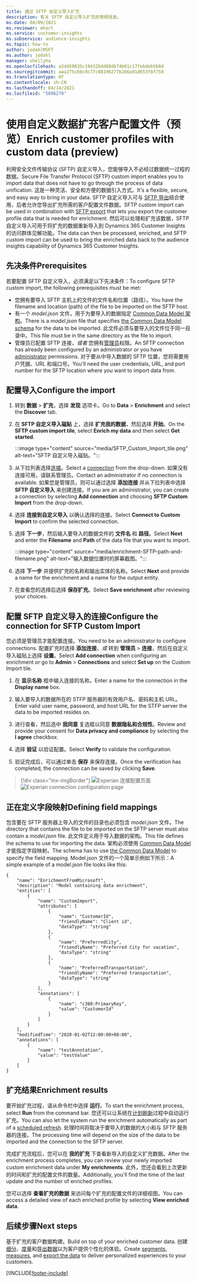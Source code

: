 ```yaml
---
title: 通过 SFTP 自定义导入扩充
description: 有关 SFTP 自定义导入扩充的常规信息。
ms.date: 04/09/2021
ms.reviewer: mhart
ms.service: customer-insights
ms.subservice: audience-insights
ms.topic: how-to
author: jodahlMSFT
ms.author: jodahl
manager: shellyha
ms.openlocfilehash: a2d450635c19432bdd88db74b61c17febdeb568d
ms.sourcegitcommit: aaa275c60c0c77c88196277b266a91d653f8f759
ms.translationtype: HT
ms.contentlocale: zh-CN
ms.lasthandoff: 04/14/2021
ms.locfileid: "5896270"
---
```

# <a name="enrich-customer-profiles-with-custom-data-preview"></a><span data-ttu-id="a635a-103">使用自定义数据扩充客户配置文件（预览）</span><span class="sxs-lookup"><span data-stu-id="a635a-103">Enrich customer profiles with custom data (preview)</span></span>

<span data-ttu-id="a635a-104">利用安全文件传输协议 (SFTP) 自定义导入，您能够导入不必经过数据统一过程的数据。</span><span class="sxs-lookup"><span data-stu-id="a635a-104">Secure File Transfer Protocol (SFTP) custom import enables you to import data that does not have to go through the process of data unification.</span></span> <span data-ttu-id="a635a-105">这是一种灵活、安全和方便的数据引入方式。</span><span class="sxs-lookup"><span data-stu-id="a635a-105">It's a flexible, secure, and easy way to bring in your data.</span></span> <span data-ttu-id="a635a-106">SFTP 自定义导入可与 [SFTP 导出](export-sftp.md)结合使用，后者允许您导出扩充所需的客户配置文件数据。</span><span class="sxs-lookup"><span data-stu-id="a635a-106">SFTP custom import can be used in combination with [SFTP export](export-sftp.md) that lets you export the customer profile data that is needed for enrichment.</span></span> <span data-ttu-id="a635a-107">然后可以处理和扩充该数据，SFTP 自定义导入可用于将扩充的数据重新导入到 Dynamics 365 Customer Insights 的访问群体见解功能。</span><span class="sxs-lookup"><span data-stu-id="a635a-107">The data can then be processed, enriched, and SFTP custom import can be used to bring the enriched data back to the audience insights capability of Dynamics 365 Customer Insights.</span></span>

## <a name="prerequisites"></a><span data-ttu-id="a635a-108">先决条件</span><span class="sxs-lookup"><span data-stu-id="a635a-108">Prerequisites</span></span>

<span data-ttu-id="a635a-109">若要配置 SFTP 自定义导入，必须满足以下先决条件：</span><span class="sxs-lookup"><span data-stu-id="a635a-109">To configure SFTP custom import, the following prerequisites must be met:</span></span>

- <span data-ttu-id="a635a-110">您拥有要导入 SFTP 主机上的文件的文件名和位置（路径）。</span><span class="sxs-lookup"><span data-stu-id="a635a-110">You have the filename and location (path) of the file to be imported on the SFTP host.</span></span>
- <span data-ttu-id="a635a-111">有一个 *model.json* 文件，用于为要导入的数据指定 [Common Data Model 架构](/common-data-model/)。</span><span class="sxs-lookup"><span data-stu-id="a635a-111">There is a *model.json* file that specifies [the Common Data Model schema](/common-data-model/) for the data to be imported.</span></span> <span data-ttu-id="a635a-112">此文件必须与要导入的文件位于同一目录中。</span><span class="sxs-lookup"><span data-stu-id="a635a-112">This file must be in the same directory as the file to import.</span></span>
- <span data-ttu-id="a635a-113">管理员已配置 SFTP 连接，*或者* 您拥有[管理员](permissions.md#administrator)权限。</span><span class="sxs-lookup"><span data-stu-id="a635a-113">An SFTP connection has already been configured by an administrator *or* you have [administrator](permissions.md#administrator) permissions.</span></span> <span data-ttu-id="a635a-114">对于要从中导入数据的 SFTP 位置，您将需要用户凭据、URL 和端口号。</span><span class="sxs-lookup"><span data-stu-id="a635a-114">You'll need the user credentials, URL, and port number for the SFTP location where you want to import data from.</span></span>


## <a name="configure-the-import"></a><span data-ttu-id="a635a-115">配置导入</span><span class="sxs-lookup"><span data-stu-id="a635a-115">Configure the import</span></span>

1. <span data-ttu-id="a635a-116">转到 **数据** > **扩充**，选择 **发现** 选项卡。</span><span class="sxs-lookup"><span data-stu-id="a635a-116">Go to **Data** > **Enrichment** and select the **Discover** tab.</span></span>

1. <span data-ttu-id="a635a-117">在 **SFTP 自定义导入磁贴** 上，选择 **扩充我的数据**，然后选择 **开始**。</span><span class="sxs-lookup"><span data-stu-id="a635a-117">On the **SFTP custom import tile**, select **Enrich my data** and then select **Get started**.</span></span>

   :::image type="content" source="media/SFTP_Custom_Import_tile.png" alt-text="SFTP 自定义导入磁贴。":::

1. <span data-ttu-id="a635a-119">从下拉列表选择[连接](connections.md)。</span><span class="sxs-lookup"><span data-stu-id="a635a-119">Select a [connection](connections.md) from the drop-down.</span></span> <span data-ttu-id="a635a-120">如果没有连接可用，请联系管理员。</span><span class="sxs-lookup"><span data-stu-id="a635a-120">Contact an administrator if no connection is available.</span></span> <span data-ttu-id="a635a-121">如果您是管理员，则可以通过选择 **添加连接** 并从下拉列表中选择 **SFTP 自定义导入** 来创建连接。</span><span class="sxs-lookup"><span data-stu-id="a635a-121">If you are an administrator, you can create a connection by selecting **Add connection** and choosing **SFTP Custom Import** from the drop-down.</span></span>

1. <span data-ttu-id="a635a-122">选择 **连接到自定义导入** 以确认选择的连接。</span><span class="sxs-lookup"><span data-stu-id="a635a-122">Select **Connect to Custom Import** to confirm the selected connection.</span></span>

1.  <span data-ttu-id="a635a-123">选择 **下一步**，然后输入要导入的数据文件的 **文件名** 和 **路径**。</span><span class="sxs-lookup"><span data-stu-id="a635a-123">Select **Next** and enter the **Filename** and **Path** of the data file that you want to import.</span></span>

    :::image type="content" source="media/enrichment-SFTP-path-and-filename.png" alt-text="输入数据位置时的屏幕截图。":::

1. <span data-ttu-id="a635a-125">选择 **下一步** 并提供扩充的名称和输出实体的名称。</span><span class="sxs-lookup"><span data-stu-id="a635a-125">Select **Next** and provide a name for the enrichment and a name for the output entity.</span></span> 

1. <span data-ttu-id="a635a-126">在查看您的选择后选择 **保存扩充**。</span><span class="sxs-lookup"><span data-stu-id="a635a-126">Select **Save enrichment** after reviewing your choices.</span></span>

## <a name="configure-the-connection-for-sftp-custom-import"></a><span data-ttu-id="a635a-127">配置 SFTP 自定义导入的连接</span><span class="sxs-lookup"><span data-stu-id="a635a-127">Configure the connection for SFTP Custom Import</span></span> 

<span data-ttu-id="a635a-128">您必须是管理员才能配置连接。</span><span class="sxs-lookup"><span data-stu-id="a635a-128">You need to be an administrator to configure connections.</span></span> <span data-ttu-id="a635a-129">配置扩充时选择 **添加连接**，*或* 转到 **管理员** > **连接**，然后在自定义导入磁贴上选择 **设置**。</span><span class="sxs-lookup"><span data-stu-id="a635a-129">Select **Add connection** when configuring an enrichment *or* go to **Admin** > **Connections** and select **Set up** on the Custom Import tile.</span></span>

1. <span data-ttu-id="a635a-130">在 **显示名称** 框中输入连接的名称。</span><span class="sxs-lookup"><span data-stu-id="a635a-130">Enter a name for the connection in the **Display name** box.</span></span>

1. <span data-ttu-id="a635a-131">输入要导入的数据所在的 STFP 服务器的有效用户名、密码和主机 URL。</span><span class="sxs-lookup"><span data-stu-id="a635a-131">Enter valid user name, password, and host URL for the STFP server the data to be imported resides on.</span></span>

1. <span data-ttu-id="a635a-132">进行查看，然后选中 **我同意** 复选框以同意 **数据隐私和合规性**。</span><span class="sxs-lookup"><span data-stu-id="a635a-132">Review and provide your consent for **Data privacy and compliance** by selecting the **I agree** checkbox.</span></span>

1. <span data-ttu-id="a635a-133">选择 **验证** 以验证配置。</span><span class="sxs-lookup"><span data-stu-id="a635a-133">Select **Verify** to validate the configuration.</span></span>

1. <span data-ttu-id="a635a-134">验证完成后，可以通过单击 **保存** 来保存连接。</span><span class="sxs-lookup"><span data-stu-id="a635a-134">Once the verification has completed, the connection can be saved by clicking **Save**.</span></span>

> [!div class="mx-imgBorder"]
   > <span data-ttu-id="a635a-135">![Experian 连接配置页面](media/enrichment-SFTP-connection.png "Experian 连接配置页面")</span><span class="sxs-lookup"><span data-stu-id="a635a-135">![Experian connection configuration page](media/enrichment-SFTP-connection.png "Experian connection configuration page")</span></span>


## <a name="defining-field-mappings"></a><span data-ttu-id="a635a-136">正在定义字段映射</span><span class="sxs-lookup"><span data-stu-id="a635a-136">Defining field mappings</span></span> 

<span data-ttu-id="a635a-137">包含要在 SFTP 服务器上导入的文件的目录也必须包含 *model.json* 文件。</span><span class="sxs-lookup"><span data-stu-id="a635a-137">The directory that contains the file to be imported on the SFTP server must also contain a *model.json* file.</span></span> <span data-ttu-id="a635a-138">此文件定义用于导入数据的架构。</span><span class="sxs-lookup"><span data-stu-id="a635a-138">This file defines the schema to use for importing the data.</span></span> <span data-ttu-id="a635a-139">架构必须使用 [Common Data Model](/common-data-model/) 才能指定字段映射。</span><span class="sxs-lookup"><span data-stu-id="a635a-139">The schema has to use [the Common Data Model](/common-data-model/) to specify the field mapping.</span></span> <span data-ttu-id="a635a-140">Model.json 文件的一个简单示例如下所示：</span><span class="sxs-lookup"><span data-stu-id="a635a-140">A simple example of a model.json file looks like this:</span></span>

```
{
    "name": "EnrichmentFromMicrosoft",
    "description": "Model containing data enrichment",
    "entities": [
        {
            "name": "CustomImport",
            "attributes": [
                {
                    "name": "CustomerId",
                    "friendlyName": "Client id",
                    "dataType": "string"
                },
                {
                    "name": "PreferredCity",
                    "friendlyName": "Preferred City for vacation",
                    "dataType": "string"
                },
                {
                    "name": "PreferredTransportation",
                    "friendlyName": "Preferred transportation",
                    "dataType": "string"
                }
            ],
            "annotations": [
                {
                    "name": "c360:PrimaryKey",
                    "value": "CustomerId"
                }
            ]
        }
    ],
    "modifiedTime": "2020-01-02T12:00:00+08:00",
    "annotations": [
        {
            "name": "testAnnotation",
            "value": "testValue"
        }
    ]
}
```

## <a name="enrichment-results"></a><span data-ttu-id="a635a-141">扩充结果</span><span class="sxs-lookup"><span data-stu-id="a635a-141">Enrichment results</span></span>

<span data-ttu-id="a635a-142">要开始扩充过程，请从命令栏中选择 **运行**。</span><span class="sxs-lookup"><span data-stu-id="a635a-142">To start the enrichment process, select **Run** from the command bar.</span></span> <span data-ttu-id="a635a-143">您还可以让系统在[计划刷新](system.md#schedule-tab)过程中自动运行扩充。</span><span class="sxs-lookup"><span data-stu-id="a635a-143">You can also let the system run the enrichment automatically as part of a [scheduled refresh](system.md#schedule-tab).</span></span> <span data-ttu-id="a635a-144">处理时间将取决于要导入的数据的大小和与 SFTP 服务器的连接。</span><span class="sxs-lookup"><span data-stu-id="a635a-144">The processing time will depend on the size of the data to be imported and the connection to the SFTP server.</span></span>

<span data-ttu-id="a635a-145">完成扩充流程后，您可以在 **我的扩充** 下查看新导入的自定义扩充数据。</span><span class="sxs-lookup"><span data-stu-id="a635a-145">After the enrichment process completes, you can review your newly imported custom enrichment data under **My enrichments**.</span></span> <span data-ttu-id="a635a-146">此外，您还会看到上次更新的时间和扩充的配置文件的数量。</span><span class="sxs-lookup"><span data-stu-id="a635a-146">Additionally, you'll find the time of the last update and the number of enriched profiles.</span></span>

<span data-ttu-id="a635a-147">您可以选择 **查看扩充的数据** 来访问每个扩充的配置文件的详细视图。</span><span class="sxs-lookup"><span data-stu-id="a635a-147">You can access a detailed view of each enriched profile by selecting **View enriched data**.</span></span>

## <a name="next-steps"></a><span data-ttu-id="a635a-148">后续步骤</span><span class="sxs-lookup"><span data-stu-id="a635a-148">Next steps</span></span>

<span data-ttu-id="a635a-149">基于扩充的客户数据构建。</span><span class="sxs-lookup"><span data-stu-id="a635a-149">Build on top of your enriched customer data.</span></span> <span data-ttu-id="a635a-150">创建[细分](segments.md)、[度量](measures.md)和[导出数据](export-destinations.md)以为客户提供个性化的体验。</span><span class="sxs-lookup"><span data-stu-id="a635a-150">Create [segments](segments.md), [measures](measures.md), and [export the data](export-destinations.md) to deliver personalized experiences to your customers.</span></span>

[!INCLUDE[footer-include](../includes/footer-banner.md)]
